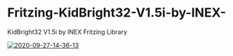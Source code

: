 # Fritzing-KidBright32-V1.5i-by-INEX-
KidBright32 V1.5i by INEX Fritzing Library

<a href="https://ibb.co/DbNmNLY"><img src="https://i.ibb.co/W3Q7Qs0/2020-09-27-14-36-13.png" alt="2020-09-27-14-36-13" border="0"></a>
